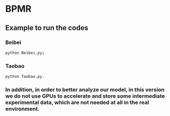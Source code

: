 # BPMR
## Example to run the codes
### Beibei
``` bash
python Beibei.py;
```
### Taobao
``` bash
python Taobao.py.
```

### In addition, in order to better analyze our model, in this version we do not use GPUs to accelerate and store some intermediate experimental data, which are not needed at all in the real environment.
